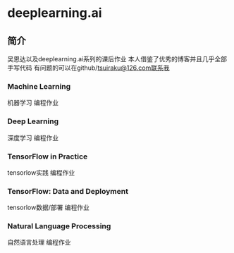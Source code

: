 # deeplearning.ai

## 简介
吴恩达以及deeplearning.ai系列的课后作业
本人借鉴了优秀的博客并且几乎全部手写代码
有问题的可以在github/tsuiraku@126.com联系我
### Machine Learning

机器学习 编程作业

### Deep Learning

深度学习 编程作业

### TensorFlow in Practice

tensorlow实践 编程作业

### TensorFlow: Data and Deployment

tensorlow数据/部署 编程作业

### Natural Language Processing

自然语言处理 编程作业
